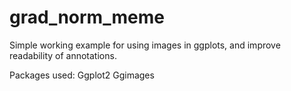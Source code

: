 # grad_norm_meme
Simple working example for using images in ggplots, and improve readability of annotations. 

Packages used:
Ggplot2
Ggimages
